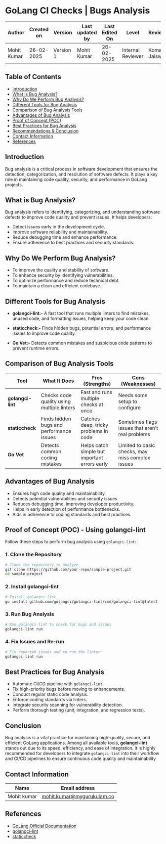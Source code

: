 # **GoLang CI Checks | Bugs Analysis**

| **Author** | **Created on** | **Version** | **Last updated by**|**Last Edited On**|**Level** |**Reviewer** |
|------------|----------------------|-------------|----------------|-----|-------------|-------------|
| Mohit Kumar|   26-02-2025        | Version 1   | Mohit Kumar |26-02-2025    |  Internal Reviewer | Komal Jaiswal |


## **Table of Contents**
- [Introduction](#introduction)
- [What is Bug Analysis?](#what-is-bug-analysis)
- [Why Do We Perform Bug Analysis?](#why-do-we-perform-bug-analysis)
- [Different Tools for Bug Analysis](#different-tools-for-bug-analysis)
- [Comparison of Bug Analysis Tools](#comparison-of-bug-analysis-tools)
- [Advantages of Bug Analysis](#advantages-of-bug-analysis)
- [Proof of Concept (POC)](#proof-of-concept-poc)
- [Best Practices for Bug Analysis](#best-practices-for-bug-analysis)
- [Recommendations & Conclusion](#recommendations--conclusion)
- [Contact Information](#contact-information)
- [References](#references)

## **Introduction**
Bug analysis is a critical process in software development that ensures the detection, categorization, and resolution of software defects. It plays a key role in maintaining code quality, security, and performance in GoLang projects.

## **What is Bug Analysis?**
Bug analysis refers to identifying, categorizing, and understanding software defects to improve code quality and prevent issues. It helps developers:
- Detect issues early in the development cycle.
- Improve software reliability and maintainability.
- Reduce debugging time and enhance performance.
- Ensure adherence to best practices and security standards.

## **Why Do We Perform Bug Analysis?**
- To improve the quality and stability of software.
- To enhance security by identifying vulnerabilities.
- To optimize performance and reduce technical debt.
- To maintain a clean and efficient codebase.

## **Different Tools for Bug Analysis**


- **golangci-lint:-** A fast tool that runs multiple linters to find mistakes, unused code, and formatting issues, helping keep your code clean.

- **staticcheck:-** Finds hidden bugs, potential errors, and performance issues to improve code quality.

- **Go Vet:-** Detects common mistakes and suspicious code patterns to prevent runtime errors.



## **Comparison of Bug Analysis Tools**  

| **Tool**          | **What It Does**                              | **Pros (Strengths)**                              | **Cons (Weaknesses)**             |
|------------------|----------------------------------|----------------------------------|-------------------------------|
| **golangci-lint** | Checks code quality using multiple linters | Fast and runs multiple checks at once | Needs some setup to configure |
| **staticcheck**   | Finds hidden bugs and performance issues | Catches deep, tricky problems in code | Sometimes flags issues that aren’t real problems |
| **Go Vet**        | Detects common coding mistakes | Helps catch simple but important errors early | Limited to basic checks, may miss complex issues |


## **Advantages of Bug Analysis**
- Ensures high code quality and maintainability.
- Detects potential vulnerabilities and security issues.
- Reduces debugging time, improving developer productivity.
- Helps in early detection of performance bottlenecks.
- Aids in adherence to coding standards and best practices.


## **Proof of Concept (POC) - Using golangci-lint**
Follow these steps to perform bug analysis using `golangci-lint`:

### 1. Clone the Repository
```sh
# Clone the repository to analyze
git clone https://github.com/your-repo/sample-project.git
cd sample-project
```

### 2. Install golangci-lint
```sh
# Install golangci-lint
go install github.com/golangci/golangci-lint/cmd/golangci-lint@latest
```

### 3. Run Bug Analysis
```sh
# Run golangci-lint to check for bugs and issues
golangci-lint run
```

### 4. Fix Issues and Re-run
```sh
# Fix reported issues and re-run the linter
golangci-lint run
```


## **Best Practices for Bug Analysis**
- Automate CI/CD pipeline with `golangci-lint`.
- Fix high-priority bugs before moving to enhancements.
- Conduct regular static code analysis.
- Enforce coding standards via linters.
- Integrate security scanning for vulnerability detection.
- Perform thorough testing (unit, integration, and regression tests).

## **Conclusion**
Bug analysis is a vital practice for maintaining high-quality, secure, and efficient GoLang applications. Among all available tools, **golangci-lint** stands out due to its speed, efficiency, and ease of integration. It is highly recommended for developers to integrate `golangci-lint` into their workflow and CI/CD pipelines to ensure continuous code quality and maintainability

## **Contact Information**

| **Name** | **Email address**            |
|----------|-------------------------------|
| Mohit kumar   |  mohit.kumar@mygurukulam.co          |


## **References**
- [GoLang Official Documentation](https://golang.org/doc/)
- [golangci-lint](https://golangci-lint.run/)
- [staticcheck](https://staticcheck.io/)

